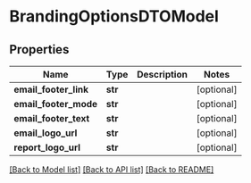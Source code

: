 # BrandingOptionsDTOModel

## Properties
Name | Type | Description | Notes
------------ | ------------- | ------------- | -------------
**email_footer_link** | **str** |  | [optional] 
**email_footer_mode** | **str** |  | [optional] 
**email_footer_text** | **str** |  | [optional] 
**email_logo_url** | **str** |  | [optional] 
**report_logo_url** | **str** |  | [optional] 

[[Back to Model list]](../README.md#documentation-for-models) [[Back to API list]](../README.md#documentation-for-api-endpoints) [[Back to README]](../README.md)


